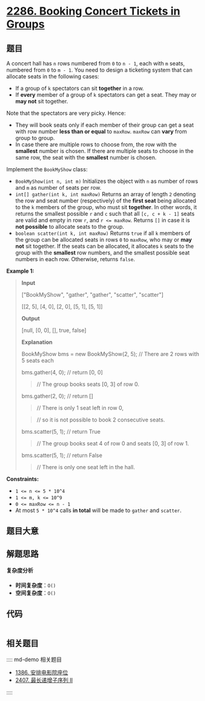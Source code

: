 # [2286. Booking Concert Tickets in Groups](https://leetcode.com/problems/booking-concert-tickets-in-groups/)

## 题目

A concert hall has `n` rows numbered from `0` to `n - 1`, each with `m` seats,
numbered from `0` to `m - 1`. You need to design a ticketing system that can
allocate seats in the following cases:

- If a group of `k` spectators can sit **together** in a row.
- If **every** member of a group of `k` spectators can get a seat. They may or **may not** sit together.

Note that the spectators are very picky. Hence:

- They will book seats only if each member of their group can get a seat with row number **less than or equal** to `maxRow`. `maxRow` can **vary** from group to group.
- In case there are multiple rows to choose from, the row with the **smallest** number is chosen. If there are multiple seats to choose in the same row, the seat with the **smallest** number is chosen.

Implement the `BookMyShow` class:

- `BookMyShow(int n, int m)` Initializes the object with `n` as number of rows and `m` as number of seats per row.
- `int[] gather(int k, int maxRow)` Returns an array of length `2` denoting the row and seat number (respectively) of the **first seat** being allocated to the `k` members of the group, who must sit **together**. In other words, it returns the smallest possible `r` and `c` such that all `[c, c + k - 1]` seats are valid and empty in row `r`, and `r <= maxRow`. Returns `[]` in case it is **not possible** to allocate seats to the group.
- `boolean scatter(int k, int maxRow)` Returns `true` if all `k` members of the group can be allocated seats in rows `0` to `maxRow`, who may or **may not** sit together. If the seats can be allocated, it allocates `k` seats to the group with the **smallest** row numbers, and the smallest possible seat numbers in each row. Otherwise, returns `false`.

**Example 1:**

> **Input**
>
> ["BookMyShow", "gather", "gather", "scatter", "scatter"]
>
> [[2, 5], [4, 0], [2, 0], [5, 1], [5, 1]]
>
> **Output**
>
> [null, [0, 0], [], true, false]
>
> **Explanation**
>
> BookMyShow bms = new BookMyShow(2, 5); // There are 2 rows with 5 seats each
>
> bms.gather(4, 0); // return [0, 0]
>
> > // The group books seats [0, 3] of row 0.
>
> bms.gather(2, 0); // return []
>
> > // There is only 1 seat left in row 0,
>
> > // so it is not possible to book 2 consecutive seats.
>
> bms.scatter(5, 1); // return True
>
> > // The group books seat 4 of row 0 and seats [0, 3] of row 1.
>
> bms.scatter(5, 1); // return False
>
> > // There is only one seat left in the hall.

**Constraints:**

- `1 <= n <= 5 * 10^4`
- `1 <= m, k <= 10^9`
- `0 <= maxRow <= n - 1`
- At most `5 * 10^4` calls **in total** will be made to `gather` and `scatter`.

## 题目大意

## 解题思路

#### 复杂度分析

- **时间复杂度**：`O()`
- **空间复杂度**：`O()`

## 代码

```javascript

```

## 相关题目

:::: md-demo 相关题目

- [1386. 安排电影院座位](https://leetcode.com/problems/cinema-seat-allocation)
- [2407. 最长递增子序列 II](https://leetcode.com/problems/longest-increasing-subsequence-ii)

::::
